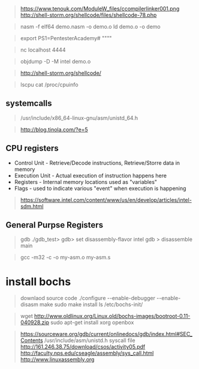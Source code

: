 > https://www.tenouk.com/ModuleW_files/ccompilerlinker001.png
> http://shell-storm.org/shellcode/files/shellcode-78.php

> nasm -f elf64 demo.nasm -o demo.o
> ld demo.o -o demo

> export PS1=PentesterAcademy# """"

> nc localhost 4444


> objdump -D -M intel demo.o


> http://shell-storm.org/shellcode/

> lscpu
> cat /proc/cpuinfo


## systemcalls

> /usr/include/x86_64-linux-gnu/asm/unistd_64.h

> http://blog.tinola.com/?e=5

## CPU registers

+ Control Unit - Retrieve/Decode instructions, Retrieve/Storre data in memory
+ Execution Unit - Actual execution of instruction happens here
+ Registers - Internal memory locations used as "variables"
+ Flags - used to indicate various "event" when execution is happening

> https://software.intel.com/content/www/us/en/develop/articles/intel-sdm.html

## General Purpse Registers


> gdb ./gdb_test>
> gdb> set disassembly-flavor intel
> gdb > disassemble main

> gcc -m32 -c -o my-asm.o my-asm.s

# install bochs

> downlaod source code
> ./configure --enable-debugger --enable-disasm
> make
> sudo make install
> ls /etc/bochs-init/

> wget http://www.oldlinux.org/Linux.old/bochs-images/bootroot-0.11-040928.zip
> sudo apt-get install xorg openbox

> https://sourceware.org/gdb/current/onlinedocs/gdb/index.html#SEC_Contents
> /usr/include/asm/unistd.h  syscall file 
> http://161.246.38.75/download/csos/activity05.pdf
> http://faculty.nps.edu/cseagle/assembly/sys_call.html
> http://www.linuxassembly.org
